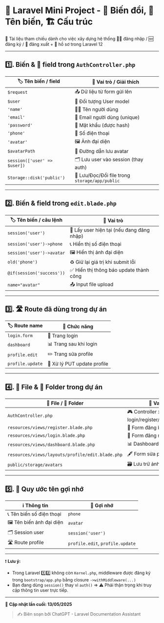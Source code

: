 # 🔐 Laravel Mini Project - 🔄 Biến đổi, 📛 Tên biến, 🏗️ Cấu trúc

📘 Tài liệu tham chiếu dành cho việc xây dựng hệ thống 🧑‍💻 đăng nhập / 🆕 đăng ký / 🚪 đăng xuất + 👤 hồ sơ trong Laravel 12

---

## 1️⃣. Biến & 🧩 field trong `AuthController.php`

| 🏷️ Tên biến / field         | 📝 Vai trò / Giải thích                        |
| ---------------------------- | ---------------------------------------------- |
| `$request`                   | 📤 Dữ liệu từ form gửi lên                     |
| `$user`                      | 👤 Đối tượng User model                        |
| `'name'`                     | 🧑‍💼 Tên người dùng                           |
| `'email'`                    | 📧 Email người dùng (unique)                   |
| `'password'`                 | 🔑 Mật khẩu (được hash)                        |
| `'phone'`                    | 📱 Số điện thoại                               |
| `'avatar'`                   | 🖼️ Ảnh đại diện                               |
| `$avatarPath`                | 📁 Đường dẫn lưu avatar                        |
| `session(['user' => $user])` | 🗂️ Lưu user vào session (thay auth)           |
| `Storage::disk('public')`    | 💾 Lưu/Đọc/Đổi file trong `storage/app/public` |

---

## 2️⃣. Biến & field trong `edit.blade.php`

| 🏷️ Tên biến / câu lệnh   | 📝 Vai trò                                |
| ------------------------- | ----------------------------------------- |
| `session('user')`         | 🔐 Lấy user hiện tại (nếu đang đăng nhập) |
| `session('user')->phone`  | 📞 Hiển thị số điện thoại                 |
| `session('user')->avatar` | 🖼️ Hiển thị ảnh đại diện                 |
| `old('phone')`            | ♻️ Giữ lại giá trị khi submit lỗi         |
| `@if(session('success'))` | ✅ Hiển thị thông báo update thành công    |
| `name="avatar"`           | 📤 Input file upload                      |

---

## 3️⃣. 🛣️ Route đã dùng trong dự án

| 🏷️ Route name   | 🎯 Chức năng                |
| ---------------- | --------------------------- |
| `login.form`     | 🔐 Trang login              |
| `dashboard`      | 📊 Trang sau khi login      |
| `profile.edit`   | ✏️ Trang sửa profile        |
| `profile.update` | 💾 Xử lý PUT update profile |

---

## 4️⃣. 📁 File & 📂 Folder trong dự án

| 📄 File / 📂 Folder                              | 📝 Vai trò                                        |
| ------------------------------------------------ | ------------------------------------------------- |
| `AuthController.php`                             | 🎮 Controller xử lý login/register/logout/profile |
| `resources/views/register.blade.php`             | 📝 Form đăng ký                                   |
| `resources/views/login.blade.php`                | 🔐 Form đăng nhập                                 |
| `resources/views/dashboard.blade.php`            | 📊 Dashboard user                                 |
| `resources/views/layouts/profile/edit.blade.php` | 🖋️ Form sửa profile                              |
| `public/storage/avatars`                         | 🗃️ Lưu trữ ảnh đại diện                          |

---

## 5️⃣. 🧠 Quy ước tên gợi nhớ

| ℹ️ Thông tin              | 🧩 Gợi nhớ                       |
| ------------------------- | -------------------------------- |
| 📞 Tên biến số điện thoại | `phone`                          |
| 🖼️ Tên biến ảnh đại diện | `avatar`                         |
| 🗂️ Session user          | `session('user')`                |
| 🛣️ Route profile         | `profile.edit`, `profile.update` |

---

❗ **Lưu ý:**

* Trong Laravel 1️⃣2️⃣ không còn `Kernel.php`, middleware được đăng ký trong `bootstrap/app.php` bằng closure `->withMiddleware(...)`
* Bạn đang dùng `session()` thay vì `auth()` => ⚠️ Phải thận trọng khi truy cập thông tin user trực tiếp.

---

📅 **Cập nhật lần cuối: 13/05/2025**

> ✍️ Biên soạn bởi ChatGPT - Laravel Documentation Assistant
